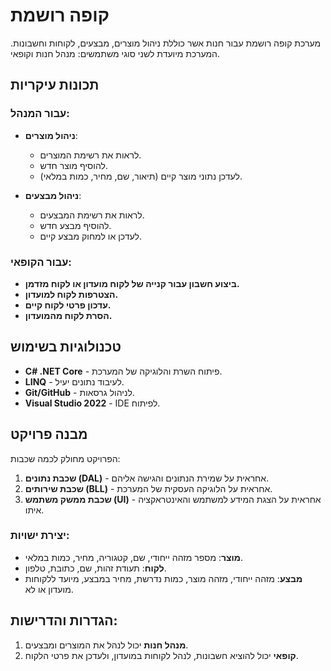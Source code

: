 
# קופה רושמת

מערכת קופה רושמת עבור חנות אשר כוללת ניהול מוצרים, מבצעים, לקוחות וחשבונות. המערכת מיועדת לשני סוגי משתמשים: מנהל חנות וקופאי.

## תכונות עיקריות

### עבור המנהל:
- **ניהול מוצרים**:
  - לראות את רשימת המוצרים.
  - להוסיף מוצר חדש.
  - לעדכן נתוני מוצר קיים (תיאור, שם, מחיר, כמות במלאי).

- **ניהול מבצעים**:
  - לראות את רשימת המבצעים.
  - להוסיף מבצע חדש.
  - לעדכן או למחוק מבצע קיים.

### עבור הקופאי:
- **ביצוע חשבון עבור קנייה של לקוח מועדון או לקוח מזדמן.**
- **הצטרפות לקוח למועדון.**
- **עדכון פרטי לקוח קיים.**
- **הסרת לקוח מהמועדון.**

## טכנולוגיות בשימוש

- **C# .NET Core** - פיתוח השרת והלוגיקה של המערכת.
- **LINQ** - לעיבוד נתונים יעיל.
- **Git/GitHub** - לניהול גרסאות.
- **Visual Studio 2022** - IDE לפיתוח.

## מבנה פרויקט

הפרויקט מחולק לכמה שכבות:
1. **שכבת נתונים (DAL)** - אחראית על שמירת הנתונים והגישה אליהם.
2. **שכבת שירותים (BLL)** - אחראית על הלוגיקה העסקית של המערכת.
3. **שכבת ממשק משתמש (UI)** - אחראית על הצגת המידע למשתמש והאינטראקציה איתו.

### יצירת ישויות:
- **מוצר**: מספר מזהה ייחודי, שם, קטגוריה, מחיר, כמות במלאי.
- **לקוח**: תעודת זהות, שם, כתובת, טלפון.
- **מבצע**: מזהה ייחודי, מזהה מוצר, כמות נדרשת, מחיר במבצע, מיועד ללקוחות מועדון או לא.

## הגדרות והדרישות:

1. **מנהל חנות** יכול לנהל את המוצרים ומבצעים.
2. **קופאי** יכול להוציא חשבונות, לנהל לקוחות במועדון, ולעדכן את פרטי הלקוח.

